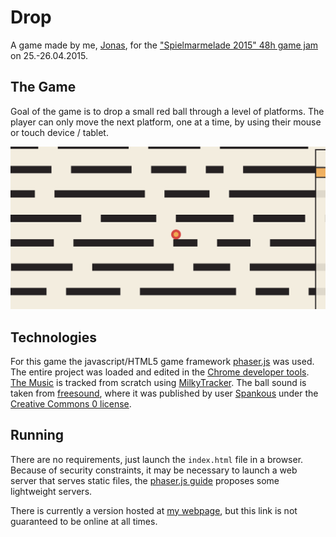 Drop
====

A game made by me, [Jonas](http://jonaslieb.com), for the ["Spielmarmelade 2015" 48h game jam](https://www.fsmpi.rwth-aachen.de/gamejam/) on 25.-26.04.2015.


The Game
--------

Goal of the game is to drop a small red ball through a level of platforms. The player can only move the next platform, one at a time, by using their mouse or touch device / tablet.

![Ingame Screenshot](media/screenshot_ingame.png)


Technologies
------------

For this game the javascript/HTML5 game framework [phaser.js](https://phaser.io/) was used. The entire project was loaded and edited in the [Chrome developer tools](https://developer.chrome.com/devtools).
[The Music](media/music.mp3) is tracked from scratch using [MilkyTracker](http://milkytracker.org/). The ball sound is taken from [freesound](https://www.freesound.org/people/Spankous/sounds/245408/), where it was published by user [Spankous](https://www.freesound.org/people/Spankous/) under the [Creative Commons 0 license](http://creativecommons.org/publicdomain/zero/1.0/).


Running
-------

There are no requirements, just launch the `index.html` file in a browser.
Because of security constraints, it may be necessary to launch a web server that serves static files, the [phaser.js guide](https://phaser.io/tutorials/getting-started/part2)
proposes some lightweight servers.

There is currently a version hosted at [my webpage](http://download.jonaslieb.com/spielmarmelade-2015/), but this link is
not guaranteed to be online at all times.

